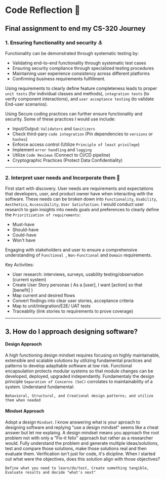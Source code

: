 # Code Reflection :notebook:
Final assignment to end my CS-320 Journey
---

### 1. Ensuring functionality and security :anchor:
   
Functionality can be demonstrated through systematic testing by:
   * Validating end-to-end functionality through systematic test cases
   * Ensuring security compliance through specialized testing procedures
   * Maintaining user experience consistency across different platforms
   * Confirming business requirements fulfillment.

Using requirements to clearly define feature completeness leads to proper  `` unit tests `` (for individual classes and methods),  `` integration tests `` (to verify component interactions), and  `` user acceptance testing `` (to validate End-user scenarios). 

Using Secure coding practices can further ensure functionality and security. Some of these practices I would use include:
  * Input/Output:  `` Validators `` and  `` Sanitizers ``
  * Check third-pary  `` code integration `` (Pin dependencies to  `` versions `` or  `` hashes ``)
  * Enforce access control (Utilize  `` Principle of least privilege ``)
  * Implement  `` error handling `` and  `` logging ``
  * Utilize  `` Code Reviews `` (Connect to CI/CD pipeline)
  * Cryptographic Practices (Protect Data Confidentiality)
---

### 2. Interpret user needs and Incorporate them :incoming_envelope:

First start with discovery. User needs are requirements and expectations that developers, user, and product owner have when interacting with the software. These needs can be broken down into `` Functionality ``, `` Usability ``, `` Aesthetics ``, `` Accessibility ``, `` User Satisfaction ``. I would conduct user research to gain insights into needs goals and preferences to clearly define the `` Prioritization of requirements ``:
  * Must-have
  * Should-have
  * Could-have
  * Won't have

Engaging with stakeholders and user to ensure a comprehensive understanding of `` Functional  ``, `` Non-Functional `` and `` Domain `` requirements. 

Key Activities:
  * User research: interviews, surveys, usability testing/observation (current system)
  * Create User Story personas ( As a [user], I want [action] so that [benefit] )
  * Map current and desired flows
  * Convert findings into clear user stories, acceptance criteria
  * Map to unit/integration/E2E/ UAT tests
  * Traceablity (link stories to requirements to prove coverage)
---

## 3. How do I approach designing software?

#### Design Appraoch
A high functioning design mindset requires focusing on highly maintainable, extensible and scalable solutions by utilizing fundamental practices and patterns to develop adapltable software at low risk. Functional encapsulation protects modular systems so that module changes can be developed, deployed, upgraded independantly. Fundamentaly the design principle `` Separation of Concerns (SoC) `` corrolates to maintainability of a system. Understand fundamental:

``` Behavioral, Structural, and Creational design patterns; and utilize them when needed ``` 

#### Mindset Approach
Adopt a design `` Mindset ``. I know answering what is your aproach to designing software and replying "use a design mindset" seems like a cheat answer but let me explaing. A design mindset means you approach the root problem not with only a "Fix-it felix" approach but rather as a researcher would. Fully understand the problem and generate multiple ideas/solutions, test and compare those solutions, make those solutions real and then evaluate them. Verification isn't just for code, it's dicipline. When I started out what were the objectives, does this solution align with those objectives? 

``` Define what you need to learn/do/test, Create something tangible, Evaluate results and decide "what's next" ```
    

